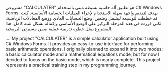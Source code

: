 مشروعي "CALCULATER" هو تطبيق آلة حاسبة بسيطة مبني باستخدام C# Windows Forms.
يهدف لتقديم واجهة سهلة الاستخدام لإجراء العمليات الحسابية الأساسية. كنت قد خططت لتوسيعه ليشمل وضعين: وضع الحسابات العادي ووضع المعادلات الرياضية، لكني قررت في هذه المرحلة التركيز على الوضع الأساسي وإكماله بشكل شبه كامل. هذا المشروع يمثل خطوة تدريبية عملية ضمن مسيرتي البرمجية.

....
My project "CALCULATER" is a simple calculator application built using C# Windows Forms.
It provides an easy-to-use interface for performing basic arithmetic operations. I originally planned to expand it into two modes: a basic calculator mode and a mathematical equations mode, but for now I decided to focus on the basic mode, which is nearly complete. This project represents a practical training step in my programming journey.
